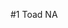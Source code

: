 #1 Toad NA
<!---
BurgundyToad/BurgundyToad is a ✨ special ✨ repository because its `README.md` (this file) appears on your GitHub profile.
You can click the Preview link to take a look at your changes.
--->
